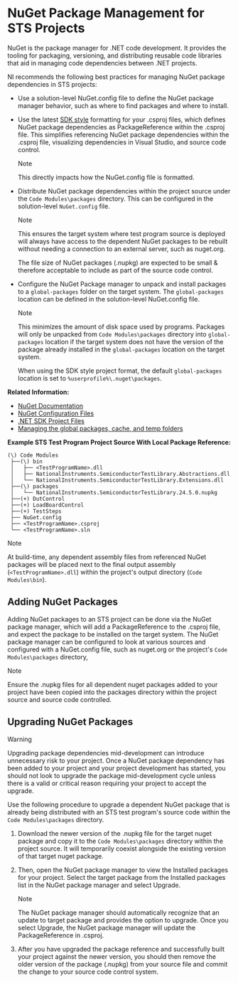 # NuGet Package Management for STS Projects

NuGet is the package manager for .NET code development. It provides the tooling for packaging, versioning, and distributing reusable code libraries that aid in managing code dependencies between .NET projects.

NI recommends the following best practices for managing NuGet package dependencies in STS projects:

- Use a solution-level NuGet.config file to define the NuGet package manager behavior, such as where to find packages and where to install.

- Use the latest [SDK style](https://learn.microsoft.com/en-us/dotnet/core/project-sdk/overview) formatting for your .csproj files, which defines NuGet package dependencies as PackageReference within the .csproj file. This simplifies referencing NuGet package dependencies within the .csproj file, visualizing dependencies in Visual Studio, and source code control.
  > [!NOTE]
  > This directly impacts how the NuGet.config file is formatted.

- Distribute NuGet package dependencies within the project source under the `Code Modules\packages` directory. This can be configured in the solution-level `NuGet.config` file.
  > [!NOTE]
  > This ensures the target system where test program source is deployed will always have access to the dependent NuGet packages to be rebuilt without needing a connection to an external server, such as nuget.org.
  >
  > The file size of NuGet packages (.nupkg) are expected to be small & therefore acceptable to include as part of the source code control.

- Configure the NuGet Package manager to unpack and install packages to a `global-packages` folder on the target system. The `global-packages` location can be defined in the solution-level NuGet.config file.
  > [!NOTE]
  > This minimizes the amount of disk space used by programs. Packages will only be unpacked from `Code Modules\packages` directory into `global-packages` location if the target system does not have the version of the package already installed in the `global-packages` location on the target system.
  >
  > When using the SDK style project format, the default `global-packages` location is set to `%userprofile%\.nuget\packages`.

**Related Information:**

- [NuGet Documentation](https://learn.microsoft.com/en-us/nuget/)
- [NuGet Configuration Files](https://learn.microsoft.com/en-us/nuget/reference/nuget-config-file)
- [.NET SDK Project Files](https://learn.microsoft.com/en-us/dotnet/core/project-sdk/overview#project-files)
- [Managing the global packages, cache, and temp folders](https://learn.microsoft.com/en-us/nuget/consume-packages/managing-the-global-packages-and-cache-folders)

**Example STS Test Program Project Source With Local Package Reference:**

```Text
(\) Code Modules
 ├──(\) bin
 │   ├── <TestProgramName>.dll
 │   ├── NationalInstruments.SemiconductorTestLibrary.Abstractions.dll
 │   └── NationalInstruments.SemiconductorTestLibrary.Extensions.dll
 ├──(\) packages
 │   └── NationalInstruments.SemiconductorTestLibrary.24.5.0.nupkg
 ├──(+) DutControl
 ├──(+) LoadBoardControl
 ├──(+) TestSteps
 ├── NuGet.config
 ├── <TestProgramName>.csproj 
 └── <TestProgramName>.sln
```

> [!NOTE]
> At build-time, any dependent assembly files from referenced NuGet packages will be placed next to the final output assembly (`<TestProgramName>.dll`) within the project's output directory (`Code Modules\bin`).

## Adding NuGet Packages

Adding NuGet packages to an STS project can be done via the NuGet package manager, which will add a PackageReference to the .csproj file, and expect the package to be installed on the target system. The NuGet package manager can be configured to look at various sources and configured with a NuGet.config file, such as nuget.org or the project's `Code Modules\packages` directory,

> [!NOTE]
> Ensure the .nupkg files for all dependent nuget packages added to your project have been copied into the packages directory within the project source and source code controlled.

## Upgrading NuGet Packages

> [!WARNING]
> Upgrading package dependencies mid-development can introduce unnecessary risk to your project. Once a NuGet package dependency has been added to your project and your project development has started, you should not look to upgrade the package mid-development cycle unless there is a valid or critical reason requiring your project to accept the upgrade.

Use the following procedure to upgrade a dependent NuGet package that is already being distributed with an STS test program's source code within the `Code Modules\packages` directory.

1. Download the newer version of the .nupkg file for the target nuget package and copy it to the `Code Modules\packages` directory within the project source. It will temporarily coexist alongside the existing version of that  target nuget package.
2. Then, open the NuGet package manager to view the Installed packages for your project. Select the target package from the Installed packages list in the NuGet package manager and select Upgrade.
   > [!NOTE]
   > The NuGet package manager should automatically recognize that an update to target package and provides the option to upgrade. Once you select Upgrade, the NuGet package manager will  update the PackageReference in .csproj.

3. After you have upgraded the package reference and successfully built your project against the newer version, you should then remove the older version of the package (.nupkg) from your source file and commit the change to your source code control system.
